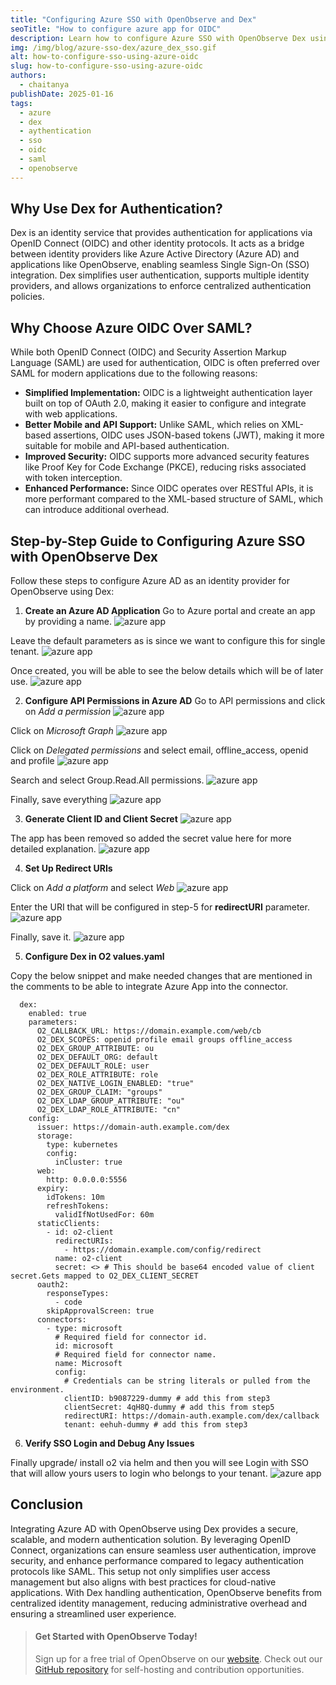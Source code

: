 ```yaml
---
title: "Configuring Azure SSO with OpenObserve and Dex"
seoTitle: "How to configure azure app for OIDC"
description: Learn how to configure Azure SSO with OpenObserve Dex using OpenID Connect (OIDC) for seamless authentication. Discover why Dex simplifies identity management, why OIDC is recommended over SAML, and follow a step-by-step guide to set up Azure AD authentication with Dex. Enhance security, streamline user access, and optimize performance with this modern authentication approach.
img: /img/blog/azure-sso-dex/azure_dex_sso.gif
alt: how-to-configure-sso-using-azure-oidc
slug: how-to-configure-sso-using-azure-oidc
authors: 
  - chaitanya
publishDate: 2025-01-16
tags:
  - azure
  - dex
  - aythentication
  - sso
  - oidc
  - saml
  - openobserve
---
```


## Why Use Dex for Authentication?
Dex is an identity service that provides authentication for applications via OpenID Connect (OIDC) and other identity protocols. It acts as a bridge between identity providers like Azure Active Directory (Azure AD) and applications like OpenObserve, enabling seamless Single Sign-On (SSO) integration. Dex simplifies user authentication, supports multiple identity providers, and allows organizations to enforce centralized authentication policies.

## Why Choose Azure OIDC Over SAML?
While both OpenID Connect (OIDC) and Security Assertion Markup Language (SAML) are used for authentication, OIDC is often preferred over SAML for modern applications due to the following reasons:

- **Simplified Implementation:** OIDC is a lightweight authentication layer built on top of OAuth 2.0, making it easier to configure and integrate with web applications.
- **Better Mobile and API Support:** Unlike SAML, which relies on XML-based assertions, OIDC uses JSON-based tokens (JWT), making it more suitable for mobile and API-based authentication.
- **Improved Security:** OIDC supports more advanced security features like Proof Key for Code Exchange (PKCE), reducing risks associated with token interception.
- **Enhanced Performance:** Since OIDC operates over RESTful APIs, it is more performant compared to the XML-based structure of SAML, which can introduce additional overhead.

## Step-by-Step Guide to Configuring Azure SSO with OpenObserve Dex

Follow these steps to configure Azure AD as an identity provider for OpenObserve using Dex:

1. **Create an Azure AD Application**
Go to Azure portal and create an app by providing a name. 
![azure app](/img/blog/azure-sso-dex/azure_oidc_1.png)

Leave the default parameters as is since we want to configure this for single tenant.
![azure app](/img/blog/azure-sso-dex/azure_oidc_2.png)

Once created, you will be able to see the below details which will be of later use.
![azure app](/img/blog/azure-sso-dex/azure_oidc_3.png)

2. **Configure API Permissions in Azure AD**
Go to API permissions and click on *Add a permission*
![azure app](/img/blog/azure-sso-dex/azure_oidc_api_1.png)

Click on *Microsoft Graph*
![azure app](/img/blog/azure-sso-dex/azure_oidc_api_2.png)

Click on *Delegated permissions* and select email, offline_access, openid and profile
![azure app](/img/blog/azure-sso-dex/azure_oidc_api_3.png)

Search and select Group.Read.All permissions.
![azure app](/img/blog/azure-sso-dex/azure_oidc_api_4.png)

Finally, save everything
![azure app](/img/blog/azure-sso-dex/azure_oidc_api_5.png)

3. **Generate Client ID and Client Secret**
![azure app](/img/blog/azure-sso-dex/azure_oidc_4.png)

The app has been removed so added the secret value here for more detailed explanation.
![azure app](/img/blog/azure-sso-dex/azure_oidc_5.png)

4. **Set Up Redirect URIs**  

Click on *Add a platform* and select *Web*
![azure app](/img/blog/azure-sso-dex/azure_oidc_6.png)

Enter the URI that will be configured in step-5 for **redirectURI** parameter.
![azure app](/img/blog/azure-sso-dex/azure_oidc_7.png)

Finally, save it.
![azure app](/img/blog/azure-sso-dex/azure_oidc_8.png)

5. **Configure Dex in O2 values.yaml**

Copy the below snippet and make needed changes that are mentioned in the comments to be able to integrate Azure App into the connector. 

```
  dex:
    enabled: true
    parameters:
      O2_CALLBACK_URL: https://domain.example.com/web/cb
      O2_DEX_SCOPES: openid profile email groups offline_access
      O2_DEX_GROUP_ATTRIBUTE: ou
      O2_DEX_DEFAULT_ORG: default
      O2_DEX_DEFAULT_ROLE: user
      O2_DEX_ROLE_ATTRIBUTE: role
      O2_DEX_NATIVE_LOGIN_ENABLED: "true"
      O2_DEX_GROUP_CLAIM: "groups"
      O2_DEX_LDAP_GROUP_ATTRIBUTE: "ou"
      O2_DEX_LDAP_ROLE_ATTRIBUTE: "cn"
    config:
      issuer: https://domain-auth.example.com/dex
      storage:
        type: kubernetes
        config:
          inCluster: true
      web:
        http: 0.0.0.0:5556
      expiry:
        idTokens: 10m
        refreshTokens:
          validIfNotUsedFor: 60m
      staticClients:
        - id: o2-client
          redirectURIs:
            - https://domain.example.com/config/redirect
          name: o2-client
          secret: <> # This should be base64 encoded value of client secret.Gets mapped to O2_DEX_CLIENT_SECRET
      oauth2:
        responseTypes:
          - code
        skipApprovalScreen: true
      connectors:
        - type: microsoft
          # Required field for connector id.
          id: microsoft
          # Required field for connector name.
          name: Microsoft
          config:
            # Credentials can be string literals or pulled from the environment.
            clientID: b9087229-dummy # add this from step3
            clientSecret: 4qH8Q-dummy # add this from step5
            redirectURI: https://domain-auth.example.com/dex/callback
            tenant: eehuh-dummy # add this from step3
```

6. **Verify SSO Login and Debug Any Issues**

Finally upgrade/ install o2 via helm and then you will see Login with SSO that will allow yours users to login who belongs to your tenant. 
![azure app](/img/blog/azure-sso-dex/sso.png)

## Conclusion
Integrating Azure AD with OpenObserve using Dex provides a secure, scalable, and modern authentication solution. By leveraging OpenID Connect, organizations can ensure seamless user authentication, improve security, and enhance performance compared to legacy authentication protocols like SAML. This setup not only simplifies user access management but also aligns with best practices for cloud-native applications. With Dex handling authentication, OpenObserve benefits from centralized identity management, reducing administrative overhead and ensuring a streamlined user experience.

> #### Get Started with OpenObserve Today!
> Sign up for a free trial of OpenObserve on our [website](https://openobserve.ai/).
>Check out our [GitHub repository](https://github.com/openobserve) for self-hosting and contribution opportunities.